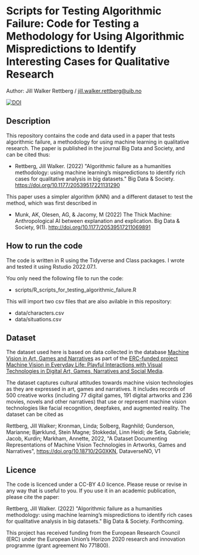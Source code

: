 # Scripts for Testing Algorithmic Failure: Code for Testing a Methodology for Using Algorithmic Mispredictions to Identify Interesting Cases for Qualitative Research

Author: Jill Walker Rettberg / jill.walker.rettberg@uib.no 

[![DOI](https://zenodo.org/badge/535632929.svg)](https://zenodo.org/badge/latestdoi/535632929)

## Description

This repository contains the code and data used in a paper that tests algorithmic failure, a methodology for using machine learning in qualitative research. The paper is published in the journal Big Data and Society, and can be cited thus:

- Rettberg, Jill Walker. (2022) "Algorithmic failure as a humanities methodology: using machine learning’s mispredictions to identify rich cases for qualitative analysis in big datasets." Big Data & Society. https://doi.org/10.1177/20539517221131290

This paper uses a simpler algorithm (kNN) and a different dataset to test the method, which was first described in
  
- Munk, AK, Olesen, AG, & Jacomy, M (2022) The Thick Machine: Anthropological AI between explanation and explication. Big Data & Society, 9(1). http://doi.org/10.1177/20539517211069891 

## How to run the code

The code is written in R using the Tidyverse and Class packages. I wrote and tested it using Rstudio 2022.07.1. 

You only need the following file to run the code:
- scripts/R_scripts_for_testing_algorithmic_failure.R

This will import two csv files that are also avilable in this repository:
- data/characters.csv
- data/situations.csv

## Dataset

The dataset used here is based on data collected in the database [Machine Vision in Art, Games and Narratives](https://machine-vision.no) as part of the [ERC-funded project Machine Vision in Everyday Life: Playful Interactions with Visual Technologies in Digital Art, Games, Narratives and Social Media](https://www.uib.no/en/machinevision/).

The dataset captures cultural attitudes towards machine vision technologies as they are expressed in art, games and narratives. It includes records of 500 creative works (including 77 digital games, 191 digital artworks and 236 movies, novels and other narratives) that use or represent machine vision technologies like facial recognition, deepfakes, and augmented reality. The dataset can be cited as 

Rettberg, Jill Walker; Kronman, Linda; Solberg, Ragnhild; Gunderson, Marianne; Bjørklund, Stein Magne; Stokkedal, Linn Heidi; de Seta, Gabriele; Jacob, Kurdin; Markham, Annette, 2022, "A Dataset Documenting Representations of Machine Vision Technologies in Artworks, Games and Narratives", https://doi.org/10.18710/2G0XKN, DataverseNO, V1

## Licence

The code is licenced under a CC-BY 4.0 licence. Please reuse or revise in any way that is useful to you. If you use it in an academic publication, please cite the paper:

Rettberg, Jill Walker. (2022) "Algorithmic failure as a humanities methodology: using machine learning’s mispredictions to identify rich cases for qualitative analysis in big datasets." Big Data & Society. Forthcoming.

This project has received funding from the European Research Council (ERC) under the European Union’s Horizon 2020 research and innovation programme (grant agreement No 771800).
